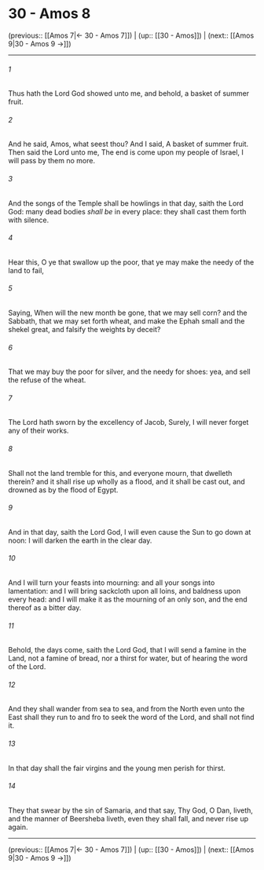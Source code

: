 # 30 - Amos 8

(previous:: [[Amos 7|← 30 - Amos 7]]) | (up:: [[30 - Amos]]) | (next:: [[Amos 9|30 - Amos 9 →]])

***


###### 1 
Thus hath the Lord God showed unto me, and behold, a basket of summer fruit. 

###### 2 
And he said, Amos, what seest thou? And I said, A basket of summer fruit. Then said the Lord unto me, The end is come upon my people of Israel, I will pass by them no more. 

###### 3 
And the songs of the Temple shall be howlings in that day, saith the Lord God: many dead bodies _shall be_ in every place: they shall cast them forth with silence. 

###### 4 
Hear this, O ye that swallow up the poor, that ye may make the needy of the land to fail, 

###### 5 
Saying, When will the new month be gone, that we may sell corn? and the Sabbath, that we may set forth wheat, and make the Ephah small and the shekel great, and falsify the weights by deceit? 

###### 6 
That we may buy the poor for silver, and the needy for shoes: yea, and sell the refuse of the wheat. 

###### 7 
The Lord hath sworn by the excellency of Jacob, Surely, I will never forget any of their works. 

###### 8 
Shall not the land tremble for this, and everyone mourn, that dwelleth therein? and it shall rise up wholly as a flood, and it shall be cast out, and drowned as by the flood of Egypt. 

###### 9 
And in that day, saith the Lord God, I will even cause the Sun to go down at noon: I will darken the earth in the clear day. 

###### 10 
And I will turn your feasts into mourning: and all your songs into lamentation: and I will bring sackcloth upon all loins, and baldness upon every head: and I will make it as the mourning of an only son, and the end thereof as a bitter day. 

###### 11 
Behold, the days come, saith the Lord God, that I will send a famine in the Land, not a famine of bread, nor a thirst for water, but of hearing the word of the Lord. 

###### 12 
And they shall wander from sea to sea, and from the North even unto the East shall they run to and fro to seek the word of the Lord, and shall not find it. 

###### 13 
In that day shall the fair virgins and the young men perish for thirst. 

###### 14 
They that swear by the sin of Samaria, and that say, Thy God, O Dan, liveth, and the manner of Beersheba liveth, even they shall fall, and never rise up again.

***

(previous:: [[Amos 7|← 30 - Amos 7]]) | (up:: [[30 - Amos]]) | (next:: [[Amos 9|30 - Amos 9 →]])
